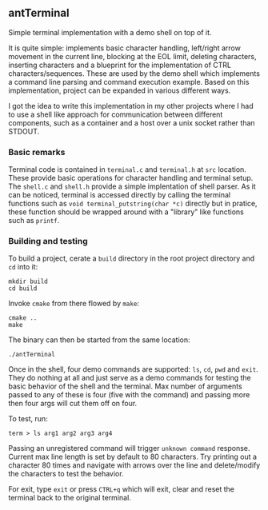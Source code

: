 ## antTerminal

Simple terminal implementation with a demo shell on top of it.

It is quite simple: implements basic character handling, left/right arrow movement in the current line, blocking at the EOL limit, deleting characters,
inserting characters and a blueprint for the implementation of CTRL characters/sequences.  These are used by the demo shell which implements a
command line parsing and command execution example. Based on this implementation, project can be expanded in various different ways.

I got the idea to write this implementation in my other projects where I had to use a shell like approach for communication between different components,
such as a container and a host over a unix socket rather than STDOUT.

### Basic remarks

Terminal code is contained in `terminal.c` and `terminal.h` at `src` location. These provide basic operations for character handling and terminal setup. The
`shell.c` and `shell.h` provide a simple implentation of shell parser. As it can be noticed, terminal is accessed directly by calling the terminal functions
such as `void terminal_putstring(char *c)` directly but in pratice, these function should be wrapped around with a "library" like functions such as `printf`.

### Building and testing

To build a project, cerate a `build` directory in the root project directory and `cd` into it:

```
mkdir build
cd build
```

Invoke `cmake` from there flowed by `make`:

```
cmake ..
make
```

The binary can then be started from the same location:

```
./antTerminal
```

Once in the shell, four demo commands are supported: `ls`, `cd`, `pwd` and `exit`. They do nothing at all and just serve as a demo commands for testing the
basic behavior of the shell and the terminal. Max number of arguments passed to any of these is four (five with the command) and passing more then four args will cut
them off on four.

To test, run:

```
term > ls arg1 arg2 arg3 arg4
```

Passing an unregistered command will trigger `unknown command` response. Current max line length is set by default to 80 characters. Try printing out a character 80 times
and navigate with arrows over the line and delete/modify the characters to test the behavior.

For exit, type `exit` or press `CTRL+q` which will exit, clear and reset the terminal back to the original terminal.

